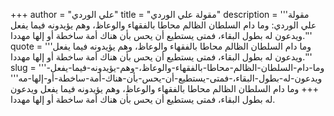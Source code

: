 +++
author = "علي الوردي"
title = "مقولة علي الوردي"
description = '''مقولة علي الوردي: وما دام السلطان الظالم محاطا بالفقهاء والوعاظ، وهم يؤيدونه فيما يفعل ويدعون له بطول البقاء، فمتى يستطيع أن يحس بأن هناك أمة ساخطة أو إلها مهددا.'''
quote = '''وما دام السلطان الظالم محاطا بالفقهاء والوعاظ، وهم يؤيدونه فيما يفعل ويدعون له بطول البقاء، فمتى يستطيع أن يحس بأن هناك أمة ساخطة أو إلها مهددا.'''
slug = '''وما-دام-السلطان-الظالم-محاطا-بالفقهاء-والوعاظ،-وهم-يؤيدونه-فيما-يفعل-ويدعون-له-بطول-البقاء،-فمتى-يستطيع-أن-يحس-بأن-هناك-أمة-ساخطة-أو-إلها-مه'''
+++
وما دام السلطان الظالم محاطا بالفقهاء والوعاظ، وهم يؤيدونه فيما يفعل ويدعون له بطول البقاء، فمتى يستطيع أن يحس بأن هناك أمة ساخطة أو إلها مهددا.
